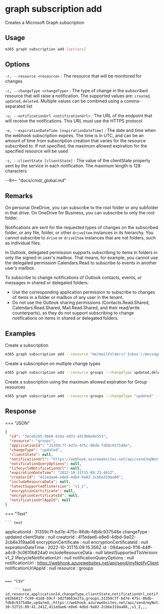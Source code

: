 # graph subscription add

Creates a Microsoft Graph subscription

## Usage

```sh
m365 graph subscription add [options]
```

## Options

`-r, --resource <resource>`
: The resource that will be monitored for changes

`-c, --changeType <changeType>`
: The type of change in the subscribed resource that will raise a notification. The supported values are: `created`, `updated`, `deleted`. Multiple values can be combined using a comma-separated list

`-u, --notificationUrl <notificationUrl>`
: The URL of the endpoint that will receive the notifications. This URL must use the HTTPS protocol

`-e, --expirationDateTime [expirationDateTime]`
: The date and time when the webhook subscription expires. The time is in UTC, and can be an amount of time from subscription creation that varies for the resource subscribed to. If not specified, the maximum allowed expiration for the specified resource will be used

`-s, --clientState [clientState]`
: The value of the clientState property sent by the service in each notification. The maximum length is 128 characters

--8<-- "docs/cmd/_global.md"

## Remarks

On personal OneDrive, you can subscribe to the root folder or any subfolder in that drive. On OneDrive for Business, you can subscribe to only the root folder.

Notifications are sent for the requested types of changes on the subscribed folder, or any file, folder, or other `driveItem` instances in its hierarchy. You cannot subscribe to `drive` or `driveItem` instances that are not folders, such as individual files.

In Outlook, delegated permission supports subscribing to items in folders in only the signed-in user's mailbox.
That means, for example, you cannot use the delegated permission Calendars.Read to subscribe to events in another user’s mailbox.

To subscribe to change notifications of Outlook contacts, events, or messages in shared or delegated folders:

- Use the corresponding application permission to subscribe to changes of items in a folder or mailbox of any user in the tenant.
- Do not use the Outlook sharing permissions (Contacts.Read.Shared, Calendars.Read.Shared, Mail.Read.Shared, and their read/write counterparts), as they do not support subscribing to change notifications on items in shared or delegated folders.

## Examples

Create a subscription

```sh
m365 graph subscription add --resource "me/mailFolders('Inbox')/messages" --changeType "updated" --notificationUrl "https://webhook.azurewebsites.net/api/send/myNotifyClient" --expirationDateTime "2016-11-20T18:23:45.935Z" --clientState "secretClientState"

```

Create a subscription on multiple change types

```sh
m365 graph subscription add --resource groups --changeType updated,deleted --notificationUrl "https://webhook.azurewebsites.net/api/send/myNotifyClient" --expirationDateTime "2016-11-20T18:23:45.935Z" --clientState "secretClientState"

```

Create a subscription using the maximum allowed expiration for Group resources

```sh
m365 graph subscription add --resource groups --changeType "updated" --notificationUrl "https://webhook.azurewebsites.net/api/send/myNotifyClient"
```

## Response

=== "JSON"

```json
{
  "id": "3eceb2b5-9bb0-41da-a931-a919b8e8e553",
  "resource": "groups",
  "applicationId": "31359c7f-bd7e-475c-86db-fdb8c937548e",
  "changeType": "updated",
  "clientState": null,
  "notificationUrl": "https://webhook.azurewebsites.net/api/send/myNotifyClient",
  "notificationQueryOptions": null,
  "lifecycleNotificationUrl": null,
  "expirationDateTime": "2022-10-31T15:08:23.461Z",
  "creatorId": "411edae6-e8e6-4dbd-9a02-2cb6e319aa08",
  "includeResourceData": null,
  "latestSupportedTlsVersion": "v1_2",
  "encryptionCertificate": null,
  "encryptionCertificateId": null,
  "notificationUrlAppId": null
}
```

=== "Text"

    ``` text
applicationId            : 31359c7f-bd7e-475c-86db-fdb8c937548e
changeType               : updated
clientState              : null
creatorId                : 411edae6-e8e6-4dbd-9a02-2cb6e319aa08
encryptionCertificate    : null
encryptionCertificateId  : null
expirationDateTime       : 2022-10-31T15:09:15.356Z
id                       : 094aeced-1f16-44ff-a4c8-3c0610b824a0
includeResourceData      : null
latestSupportedTlsVersion: v1_2
lifecycleNotificationUrl : null
notificationQueryOptions : null
notificationUrl          : https://webhook.azurewebsites.net/api/send/myNotifyClient
notificationUrlAppId     : null
resource                 : groups    
````

=== "CSV"

    ``` text
id,resource,applicationId,changeType,clientState,notificationUrl,notificationQueryOptions,lifecycleNotificationUrl,expirationDateTime,creatorId,includeResourceData,latestSupportedTlsVersion,encryptionCertificate,encryptionCertificateId,notificationUrlAppId
e926b017-fc99-41d8-b9cf-3d2f8663e2fa,groups,31359c7f-bd7e-475c-86db-fdb8c937548e,updated,,https://webhook.azurewebsites.net/api/send/myNotifyClient,,,2022-10-31T15:09:41.241Z,411edae6-e8e6-4dbd-9a02-2cb6e319aa08,,v1_2,,,
````

